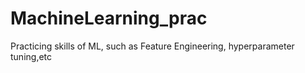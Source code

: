 # MachineLearning_prac
Practicing skills of ML, such as Feature Engineering, hyperparameter tuning,etc
